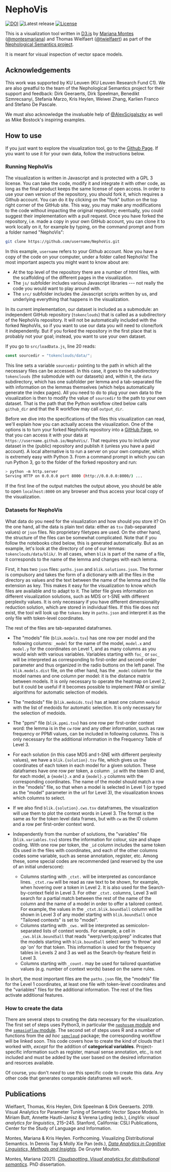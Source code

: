 # NephoVis

[![DOI](https://zenodo.org/badge/224012839.svg)](https://zenodo.org/badge/latestdoi/224012839)
![Latest release](https://img.shields.io/github/v/release/qlvl/nephovis)
[![License](https://img.shields.io/github/license/qlvl/nephovis)](https://www.gnu.org/licenses/gpl-3.0)

This is a visualization tool written in [D3.js](https://d3js.org/) by
[Mariana Montes](https://www.marianamontes.me) ([@montesmariana](https://github.com/montesmariana)) and
Thomas Wielfaert ([@twielfaert](https://github.com/twielfaert))
as part of the [Nephological Semantics project](https://www.arts.kuleuven.be/ling/qlvl/projects/current/nephological-semantics).

It is meant for visual inspection of vector space models.

## Acknowledgements

This work was supported by KU Leuven (KU Leuven Research Fund C1).
We are also greatful to the team of the Nephological Semantics project for their support and feedback: Dirk Geeraerts, Dirk Speelman, Benedikt Szmrecsanyi, Stefania Marzo, Kris Heylen, Weiwei Zhang, Karlien Franco and Stefano De Pascale.

We must also acknowledge the invaluable help of [@AlexScigalszky](https://github.com/AlexScigalszky) as well as Mike Bostock's inspiring examples.

## How to use

If you just want to explore the visualization tool, go to the  [Github Page](https://qlvl.github.io/NephoVis).
If you want to use it for your own data, follow the instructions below.

### Running NephoVis

The visualization is written in Javascript and is protected with a GPL 3 license. You can take the code, modify it and integrate it with other code, as long as the final product keeps the same license of open access. In order to use your own version of the repository, you should fork it, which requires a Github account. You can do it by clicking on the "fork" button on the top right corner of the GitHub site. This way, you may make any modifications to the code without impacting the original repository; eventually, you could suggest their implementation with a pull request. Once you have forked the repository, i.e. made a copy in your own GitHub account, you can clone it to work locally on it, for example by typing, on the command prompt and from a folder named "NephoVis":

```bash
git clone https://github.com/username/NephoVis.git
```

In this example, `username` refers to your Github account.
Now you have a copy of the code on your computer, under a folder called NephoVis! The most important aspects you might want to know about are:

- At the top level of the repository there are a number of html files, with the scaffolding of the different pages in the visualization.
- The `js/` subfolder includes various Javascript libraries --- not really the code you would want to play around with.
- The `src/` subfolder includes the Javascript scripts written by us, and underlying everything that happens in the visualization.

In its current implementation, our dataset is included as a submodule: an independent GitHub repository (`tokenclouds`) that is called as a subdirectory of the NephoVis repository. It will not be automatically included with the forked NephoVis, so if you want to use our data you will need to clone/fork it independently. But if you forked the repository in the first place that is probably not your goal; instead, you want to use your own dataset.

If you go to `src/loadData.js`, line 20 reads:

```js
const sourcedir = "tokenclouds/data/";
```

This line sets a variable `sourcedir` pointing to the path in which all the necessary files can be accessed. In this case, it goes to the subdirectory `tokenclouds` (the submodule with our datasets) and, within it, the `data` subdirectory, which has one subfolder per lemma and a tab-separated file with information on the lemmas themselves (which helps automatically generate the index pages). All you need to do to plug your own data to the visualization is then to modify the value of `sourcedir` to the path to your own dataset. That is the path that the Python workflow cited below calls `github_dir` and that the R workflow may call `output_dir`.

Before we dive into the specifications of the files this visualization can read, we'll explain how you can actually access the visualization. One of the options is to turn your forked NephoVis repository into a [GitHub Page](https://pages.github.com/), so that you can access it with your data at `https://username.github.io/NephoVis/`. That requires you to include your dataset in the (public) repository and publish it (unless you have a paid account). A local alternative is to run a server on your own computer, which is extremely easy with Python 3. From a command prompt in which you can run Python 3, go to the folder of the forked repository and run:

```bash
> python -m http.server
Serving HTTP on 0.0.0.0 port 8000 (http://0.0.0.0:8000/) ...
```

If the first line of the output matches the output above, you should be able to open `localhost:8000` on any browser and thus access your local copy of the visualization.

### Datasets for NephoVis

What data do you need for the visualization and how should you store it?
On the one hand, all the data is plain text data: either as `tsv` (tab-separated values) or `json` files. No proprietary filetypes are used. On the other hand, the structure of the files can be somewhat complicated. Note that if you follow the notebooks cited below, this is generated automatically. But as an example, let's look at the directory of one of our lemmas: `tokenclouds/data/blik/`. In all cases, when `blik` is part of the name of a file, it corresponds to the name of the lemma and changes with each lemma.

First, it has two `json` files: `paths.json` and `blik.solutions.json`. The former is compulsory and takes the form of a dictionary with all the files in the directory as values and the text between the name of the lemma and the file extension as key. This makes it easy for the visualization to know which files are available and to adapt to it.
The latter file gives information on different visualization solutions, such as MDS or t-SNE with different perplexity values. It is only necessary if you have different dimensionality reduction solution, which are stored in individual files. If this file does not exist, the tool will look up the `tokens` key in `paths.json` and interpret it as the only file with token-level coordinates.

The rest of the files are tab-separated dataframes.

- The "models" file (`blik.models.tsv`) has one row per model and the following columns: `_model` for the name of the model, `model.x` and `model.y` for the coordinates on Level 1, and as many columns as you would wish with various variables. Variables starting with `foc_` or `soc_` will be interpreted as corresponding to first-order and second-order parameter and thus organized in the radio buttons on the left panel. The `blik.models.dist` file, on the other hand, has the `_model` column for the model names and one column per model: it is the distance matrix between models. It is only necessary to operate the heatmap on Level 2, but it could be useful if it becomes possible to implement PAM or similar algorithms for automatic selection of models.
- The "medoids" file (`blik.medoids.tsv`) has at least one column `medoid` with the list of medoids for automatic selection. It is only necessary for the selection of medoids.
- The "ppmi" file (`blik.ppmi.tsv`) has one row per first-order context word: the lemma is in the `cw` row and any other information, such as raw frequency or PPMI values, can be included in following columns. This is only necessary for the additional information in the Frequency Table of Level 3.
- For each solution (in this case MDS and t-SNE with different perplexity values), we have a `blik.{solution}.tsv` file, which gives us the coordinates of each token in each model for a given solution. These dataframes have one row per token, a column `_id` with the token ID and, for each model, a `{model}.x` and a `{model}.y` columns with the corresponding coordinates. The name of the model should match a row in the "models" file, so that when a model is selected in Level 1 (or typed as the "model" parameter in the url for Level 3), the visualization knows which columns to select.
- If we also find `blik.{solution}.cws.tsv` dataframes, the visualization will use them to plot the context words in Level 3. The format is the same as for the token level data frames, but with `cw` as the ID column and a row per first-order context word.
- Independently from the number of solutions, the "variables" file (`blik.variables.tsv`) stores the information for colour, size and shape coding. With one row per token, the `_id` column includes the same token IDs used in the files with coordinates, and each of the other columns codes some variable, such as sense annotation, register, etc. Among these, some special codes are recommended (and reserved by the use of an initial underscore):
    
    + Columns starting with `_ctxt.` will be interpreted as concordance lines. `_ctxt.raw` will be read as raw text to be shown, for example, when hovering over a token in Level 2. It is also used for the Search-by-context field in Level 3. For other `_ctxt.` columns, Level 3 will search for a partial match between the rest of the name of the column and the name of a model in order to offer a tailored context. For example, the values in the `_ctxt.blik.bound5all` column will be shown in Level 3 of any model starting with `blik.bound5all` once "Tailored contexts" is set to "model".
    + Columns starting with `_cws.` will be interpreted as semicolon-separated lists of context words. For example, a cell in `_cws.blik.bound5all` that reads "werp/verb;op/prep" indicates that the models starting with `blik.bound5all` select *werp* 'to throw' and *op* 'on' for that token. This information is used for the frequency tables in Levels 2 and 3 as well as the Search-by-feature field in Level 3.
    + Columns starting with `_count.` may be used for tailored quantiative values (e.g. number of context words) based on the same rules.
    
In short, the most important files are the `paths.json` file, the "models" file for the Level 1 coordinates, at least one file with token-level coordinates and the "variables" files for the additional information. The rest of the files activate additional features.

### How to create the data

There are several steps to creating the data necessary for the visualization. The first set of steps uses Python3, in particular the [`nephosem` module](https://github.com/QLVL/nephosem/) and the [`semasioFlow` module](https://github.com/montesmariana/semasioFlow). The second set of steps uses R and a number of functions from the *ad hoc* [`semcloud`](https://github.com/montesmariana/semcloud) package; the corresponding workflow will be linked soon. This code covers how to create the kind of clouds that I worked with, *except* for the addition of **categorical variables**. Project-specific information such as register, manual sense annotation, etc., is not included and must be added by the user based on the desired information and resorces available.

Of course, you don't *need* to use this specific code to create this data. Any other code that generates comparable dataframes will work.

## Publications

Wielfaert, Thomas, Kris Heylen, Dirk Speelman & Dirk Geeraerts. 2019. Visual Analytics for Parameter Tuning of Semantic Vector Space Models. In Miriam Butt, Annette Hautli-Janisz & Verena Lyding (eds.), *LingVis: visual analytics for linguistics*, 215–245. Stanford, California: CSLI Publications, Center for the Study of Language and Information.

Montes, Mariana & Kris Heylen. Forthcoming. Visualizing Distributional Semantics. In Dennis Tay & Molly Xie Pan (eds.), *[Data Analytics in Cognitive Linguistics, Methods and Insights](https://www.degruyter.com/document/isbn/9783110687156/html)*. De Gruyter Mouton.

Montes, Mariana (2021). [_Cloudspotting. Visual analytics for distributional semantics_](https://cloudspotting.marianamontes.me/). PhD dissertation.

